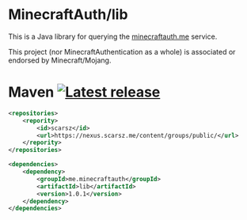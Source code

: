 # MinecraftAuth/lib
This is a Java library for querying the [minecraftauth.me](https://minecraftauth.me) service.

This project (nor MinecraftAuthentication as a whole) is associated or endorsed by Minecraft/Mojang.

# Maven [![Latest release](https://img.shields.io/github/release/MinecraftAuthentication/lib.svg)](https://github.com/MinecraftAuthentication/lib/releases/latest)
```xml
<repositories>
    <repority>
        <id>scarsz</id>
        <url>https://nexus.scarsz.me/content/groups/public/</url>
    </repority>
</repositories>
```
```xml
<dependencies>
    <dependency>
        <groupId>me.minecraftauth</groupId>
        <artifactId>lib</artifactId>
        <version>1.0.1</version>
    </dependency>
</dependencies>
```
